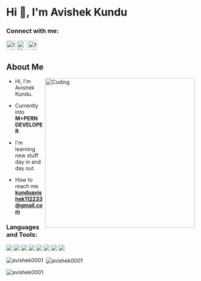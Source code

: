 <h1 align="left">Hi 👋, I'm Avishek Kundu</h1>

<h3 align="left">Connect with me:</h3>
<p align="left">
<a href="https://www.linkedin.com/in/avishek-kundu-6b9a6720b/" target="blank"><img src="https://img.shields.io/static/v1?message=Avishek&logo=Linkedin&label=&color=blue&logoColor=white&labelColor=&style=flat" height="25" alt="twitter logo"  /></a>
<a href="https://www.hackerrank.com/@abhishekkunduth1" target="blank"><img src="https://img.shields.io/static/v1?message=HackerRank&logo=HackerRank&label=&color=black&logoColor=green&labelColor=&style=flat" height="25" alt="HackerRank logo"  /></a>
<a href="https://www.leetcode.com/avishek001" target="blank"><img src="https://img.shields.io/badge/-LeetCode-FFA116?style=for-the-badge&logo=LeetCode&logoColor=black" height="25" alt="twitter logo"  /></a>
  

<h2 align="left">About Me</h2>
<img align="right"  alt="Coding" width="400" src="https://miro.medium.com/max/1785/1*IRGHmiGsa16stedQvIaZfw.gif">
  
-  Hi, I'm Avishek Kundu.
- Currently into **M+PERN DEVELOPER**.
- I'm learning new stuff day in and day out.

-  How to reach me **kunduavishek112233@gmail.com**





<h3 align="left">Languages and Tools:</h3>
<p align="left"> <p align="left">
<img src="https://img.shields.io/badge/java-%23ED8B00.svg?style=for-the-badge&logo=openjdk&logoColor=white"/>
<img src="https://img.shields.io/badge/React-20232A?style=for-the-badge&logo=react&logoColor=61DAFB"/>
<img src="https://img.shields.io/badge/node.js-6DA55F?style=for-the-badge&logo=node.js&logoColor=white"/>
<img src="https://img.shields.io/badge/express.js-%23404d59.svg?style=for-the-badge&logo=express&logoColor=%2361DAFB"/>
<img src="https://img.shields.io/badge/JavaScript-323330?style=for-the-badge&logo=javascript&logoColor=F7DF1E"/>
 <img src="https://img.shields.io/badge/MongoDB-4EA94B?style=for-the-badge&logo=mongodb&logoColor=white"  />
<img src="https://img.shields.io/badge/MySQL-005C84?style=for-the-badge&logo=mysql&logoColor=white"/>
<img src="https://img.shields.io/badge/PostgreSQL-316192?style=for-the-badge&logo=postgresql&logoColor=white"/>
</p>

<p><img align="left" src="https://github-readme-stats.vercel.app/api/top-langs?username=avishek0001&show_icons=true&locale=en&layout=compact" alt="avishek0001" /></p>

<p>&nbsp;<img align="center" src="https://github-readme-stats.vercel.app/api?username=avishek0001&show_icons=true&locale=en" alt="avishek0001" /></p>

<p><img align="center" src="https://github-readme-streak-stats.herokuapp.com/?user=avishek0001&" alt="avishek0001" /></p>
